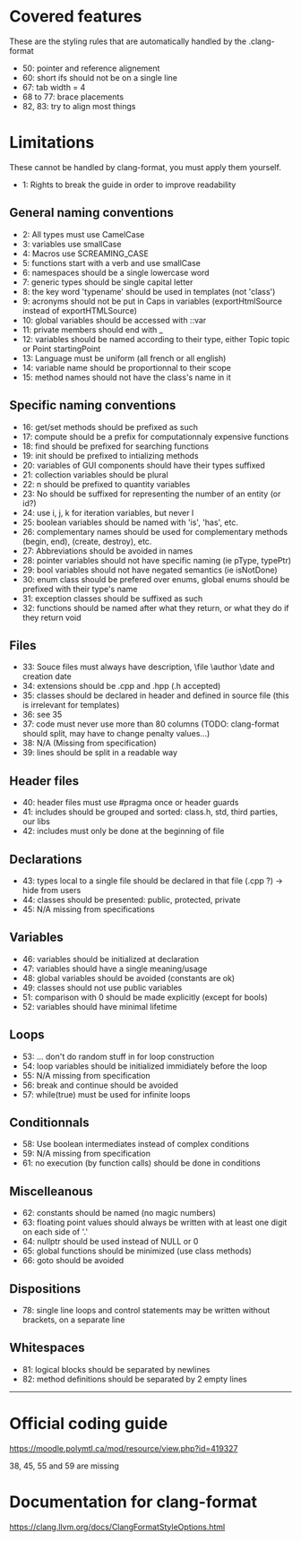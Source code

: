 # Covered features
These are the styling rules that are automatically handled by the .clang-format

- 50: pointer and reference alignement
- 60: short ifs should not be on a single line
- 67: tab width = 4
- 68 to 77: brace placements
- 82, 83: try to align most things

# Limitations
These cannot be handled by clang-format, you must apply them yourself.

- 1: Rights to break the guide in order to improve readability
  
## General naming conventions
- 2: All types must use CamelCase
- 3: variables use smallCase
- 4: Macros use SCREAMING_CASE
- 5: functions start with a verb and use smallCase
- 6: namespaces should be a single lowercase word
- 7: generic types should be single capital letter
- 8: the key word 'typename' should be used in templates (not 'class')
- 9: acronyms should not be put in Caps in variables (exportHtmlSource instead of exportHTMLSource)
- 10: global variables should be accessed with ::var
- 11: private members should end with _
- 12: variables should be named according to their type, either Topic topic or Point startingPoint
- 13: Language must be uniform (all french or all english)
- 14: variable name should be proportionnal to their scope
- 15: method names should not have the class's name in it

## Specific naming conventions
- 16: get/set methods should be prefixed as such
- 17: compute should be a prefix for computationnaly expensive functions
- 18: find should be prefixed for searching functions
- 19: init should be prefixed to intializing methods
- 20: variables of GUI components should have their types suffixed
- 21: collection variables should be plural
- 22: n should be prefixed to quantity variables
- 23: No should be suffixed for representing the number of an entity (or id?)
- 24: use i, j, k for iteration variables, but never l
- 25: boolean variables should be named with 'is', 'has', etc.
- 26: complementary names should be used for complementary methods (begin, end), (create, destroy), etc.
- 27: Abbreviations should be avoided in names
- 28: pointer variables should not have specific naming (ie pType, typePtr)
- 29: bool variables should not have negated semantics (ie isNotDone)
- 30: enum class should be prefered over enums, global enums should be prefixed with their type's name
- 31: exception classes should be suffixed as such
- 32: functions should be named after what they return, or what they do if they return void

## Files
- 33: Souce files must always have description, \file \author \date and creation date
- 34: extensions should be .cpp and .hpp (.h accepted)
- 35: classes should be declared in header and defined in source file (this is irrelevant for templates)
- 36: see 35
- 37: code must never use more than 80 columns (TODO: clang-format should split, may have to change penalty values...)
- 38: N/A (Missing from specification)
- 39: lines should be split in a readable way

## Header files
- 40: header files must use #pragma once or header guards
- 41: includes should be grouped and sorted: class.h, std, third parties, our libs
- 42: includes must only be done at the beginning of file

## Declarations
- 43: types local to a single file should be declared in that file (.cpp ?) -> hide from users
- 44: classes should be presented: public, protected, private
- 45: N/A missing from specifications

## Variables
- 46: variables should be initialized at declaration
- 47: variables should have a single meaning/usage
- 48: global variables should be avoided (constants are ok)
- 49: classes should not use public variables
- 51: comparison with 0 should be made explicitly (except for bools)
- 52: variables should have minimal lifetime

## Loops
- 53: ... don't do random stuff in for loop construction
- 54: loop variables should be initialized immidiately before the loop
- 55: N/A missing from specification
- 56: break and continue should be avoided
- 57: while(true) must be used for infinite loops

## Conditionnals
- 58: Use boolean intermediates instead of complex conditions
- 59: N/A missing from specification
- 61: no execution (by function calls) should be done in conditions

## Miscelleanous
- 62: constants should be named (no magic numbers)
- 63: floating point values should always be written with at least one digit on each side of '.'
- 64: nullptr should be used instead of NULL or 0
- 65: global functions should be minimized (use class methods)
- 66: goto should be avoided

## Dispositions
- 78: single line loops and control statements may be written without brackets, on a separate line

## Whitespaces
- 81: logical blocks should be separated by newlines
- 82: method definitions should be separated by 2 empty lines

--------------------------------------------------------------------------------

# Official coding guide
https://moodle.polymtl.ca/mod/resource/view.php?id=419327

38, 45, 55 and 59 are missing


# Documentation for clang-format
https://clang.llvm.org/docs/ClangFormatStyleOptions.html
